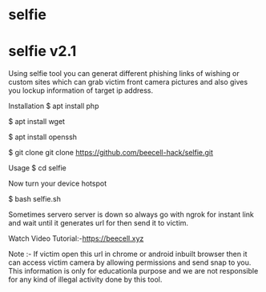 # selfie
# selfie v2.1
Using selfie tool you can generat different phishing links of wishing or custom sites which can grab victim front camera pictures and also gives you lockup information of target ip address.

Installation
$ apt install php

$ apt install wget

$ apt install openssh

$ git clone git clone https://github.com/beecell-hack/selfie.git

Usage
$ cd selfie

Now turn your device hotspot

$ bash selfie.sh

Sometimes servero server is down so always go with ngrok for instant link and wait until it generates url for then send it to victim.

Watch Video Tutorial:-https://beecell.xyz

Note :- If victim open this url in chrome or android inbuilt browser then it can access victim camera by allowing permissions and send snap to you.
This information is only for educationla purpose and we are not responsible for any kind of illegal activity done by this tool.
